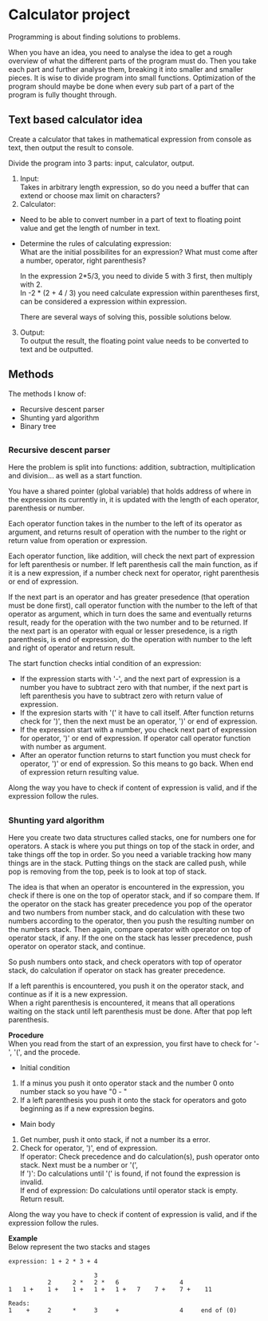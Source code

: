 # Calculator project
Programming is about finding solutions to problems. 

When you have an idea, you need to analyse the idea to get a rough overview of what the different parts of the program must do. 
Then you take each part and further analyse them, breaking it into smaller and smaller pieces. 
It is wise to divide program into small functions. 
Optimization of the program should maybe be done when every sub part of a part of the program is fully thought through.

## Text based calculator idea
Create a calculator that takes in mathematical expression from console as text, then output the result to console.

Divide the program into 3 parts: input, calculator, output.
1. Input: <br>
  Takes in arbitrary length expression, so do you need a buffer that can extend or choose max limit on characters?
2. Calculator: <br>
  - Need to be able to convert number in a part of text to floating point value and get the length of number in text.
  - Determine the rules of calculating expression: <br>
    What are the initial possibilites for an expression? What must come after a number, operator, right parenthesis? <br>

    In the expression 2*5/3, you need to divide 5 with 3 first, then multiply with 2. <br>
    In -2 * (2 + 4 / 3) you need calculate expression within parentheses first, can be considered a expression within expression. <br>
    
    There are several ways of solving this, possible solutions below. <br>    
3. Output: <br>
  To output the result, the floating point value needs to be converted to text and be outputted.

## Methods
The methods I know of:
- Recursive descent parser
- Shunting yard algorithm
- Binary tree

##
### Recursive descent parser
Here the problem is split into functions: addition, subtraction, multiplication and division... as well as a start function. <br>

You have a shared pointer (global variable) that holds address of where in the expression its currently in, it is updated with the length of each operator, parenthesis or number.

Each operator function takes in the number to the left of its operator as argument, and returns result of operation with the number to the right or return value from operation or expression.

Each operator function, like addition, will check the next part of expression for left parenthesis or number.
If left parenthesis call the main function, as if it is a new expression, if a number check next for operator, right parenthesis or end of expression.

If the next part is an operator and has greater presedence (that operation must be done first), call operator function with the number to the left of that operator as argument,
which in turn does the same and eventually returns result, ready for the operation with the two number and to be returned.
If the next part is an operator with equal or lesser presedence, is a rigth parenthesis, is end of expression, do the operation with number to the left and right of operator and return result.

The start function checks intial condition of an expression:
- If the expression starts with '-', and the next part of expression is a number you have to subtract zero with that number, if the next part is left parenthesis you have to subtract zero with return value of expression.
- If the expresion starts with '(' it have to call itself. After function returns check for ')', then the next must be an operator, ')' or end of expression.
- If the expression start with a number, you check next part of expression for operator, ')' or end of expression. If operator call operator function with number as argument.
- After an operator function returns to start function you must check for operator, ')' or end of expression. So this means to go back.
When end of expression return resulting value.

Along the way you have to check if content of expression is valid, and if the expression follow the rules.

##
### Shunting yard algorithm
Here you create two data structures called stacks, one for numbers one for operators. 
A stack is where you put things on top of the stack in order, and take things off the top in order.
So you need a variable tracking how many things are in the stack. 
Putting things on the stack are called push, while pop is removing from the top, peek is to look at top of stack.

The idea is that when an operator is encountered in the expression, you check if there is one on the top of operator stack, and if so compare them.
If the operator on the stack has greater precedence you pop of the operator and two numbers from number stack, and do calculation with these two numbers according to the operator,
then you push the resulting number on the numbers stack. Then again, compare operator with operator on top of operator stack, if any.
If the one on the stack has lesser precedence, push operator on operator stack, and continue. <br>

So push numbers onto stack, and check operators with top of operator stack, do calculation if operator on stack has greater precedence. <br>

If a left parenthis is encountered, you push it on the operator stack, and continue as if it is a new expression. <br>
When a right parenthesis is encountered, it means that all operations waiting on the stack until left parenthesis must be done. After that pop left parenthesis.

**Procedure** <br>
When you read from the start of an expression, you first have to check for '-', '(', and the procede.
- Initial condition
1. If a minus you push it onto operator stack and the number 0 onto number stack so you have "0 - "
2. If a left parenthesis you push it onto the stack for operators and goto beginning as if a new expression begins.
- Main body
1. Get number, push it onto stack, if not a number its a error.
2. Check for operator, ')', end of expression. <br>
  If operator: Check precedence and do calculation(s), push operator onto stack. Next must be a number or '(', <br>
  If ')': Do calculations until '(' is found, if not found the expression is invalid. <br>
  If end of expression: Do calculations until operator stack is empty. Return result.
   
Along the way you have to check if content of expression is valid, and if the expression follow the rules.

**Example** <br>
Below represent the two stacks and stages
```
expression: 1 + 2 * 3 + 4

                        3
           2      2 *   2 *   6                 4
1   1 +    1 +    1 +   1 +   1 +   7    7 +    7 +    11

Reads:
1    +     2      *     3     +                 4     end of (0)
```




